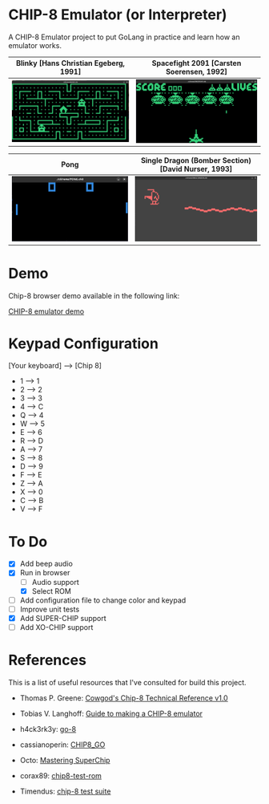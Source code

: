# CHIP-8 Emulator (or Interpreter)

A CHIP-8 Emulator project to put GoLang in practice and learn how an emulator works.

**Blinky [Hans Christian Egeberg, 1991]** | **Spacefight 2091 [Carsten Soerensen, 1992]**
:-------------------------:|:-------------------------:
<img width="430" alt="blinky" src="./cli/assets/blinky_test.png">  |  <img width="430" alt="spacefight" src="./cli/assets/spacefight_test.png">

**Pong** | **Single Dragon (Bomber Section) [David Nurser, 1993]**
:-------------------------:|:-------------------------:
<img width="430" alt="pong" src="./cli/assets/pong_test.png">  |  <img width="430" alt="invaders" src="./cli/assets/single_dragon_test.png">

# Demo

Chip-8 browser demo available in the following link:

[CHIP-8 emulator demo](https://gaoliveira21.github.io/chip-8/)

# Keypad Configuration

[Your keyboard] --> [Chip 8]

- 1 --> 1
- 2 --> 2
- 3 --> 3
- 4 --> C
- Q --> 4
- W --> 5
- E --> 6
- R --> D
- A --> 7
- S --> 8
- D --> 9
- F --> E
- Z --> A
- X --> 0
- C --> B
- V --> F

# To Do

- [X] Add beep audio
- [X] Run in browser
  - [ ] Audio support
  - [X] Select ROM
- [ ] Add configuration file to change color and keypad
- [ ] Improve unit tests
- [X] Add SUPER-CHIP support
- [ ] Add XO-CHIP support

# References

This is a list of useful resources that I've consulted for build this project.

- Thomas P. Greene: [Cowgod's Chip-8 Technical Reference v1.0](http://devernay.free.fr/hacks/chip8/C8TECH10.HTM#2.4)

- Tobias V. Langhoff: [Guide to making a CHIP-8 emulator](https://tobiasvl.github.io/blog/write-a-chip-8-emulator)

- h4ck3rk3y: [go-8](https://github.com/h4ck3rk3y/go-8/tree/master)

-  cassianoperin: [CHIP8_GO ](https://github.com/cassianoperin/CHIP8_GO)

- Octo: [Mastering SuperChip](http://johnearnest.github.io/Octo/docs/SuperChip.html)

- corax89: [chip8-test-rom](https://github.com/corax89/chip8-test-rom)

- Timendus: [chip-8 test suite](https://github.com/Timendus/chip8-test-suite)

